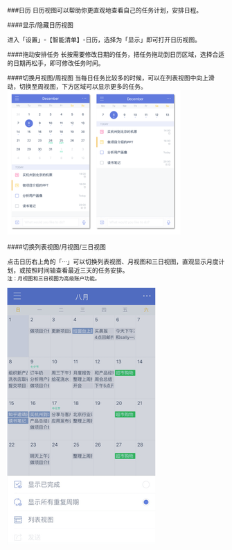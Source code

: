 ###日历
日历视图可以帮助你更直观地查看自己的任务计划，安排日程。

####显示/隐藏日历视图

进入「设置」-【智能清单】-日历，选择为「显示」即可打开日历视图。

####拖动安排任务
长按需要修改日期的任务，把任务拖动到日历区域，选择合适的日期再松手，即可修改任务时间。

####切换月视图/周视图
当每日任务比较多的时候，可以在列表视图中向上滑动，切换至周视图，下方区域可以显示更多的任务。
<br><img src="../images/images_ios2.6/image4331.png" title="月视图周视图" width="400" />


####切换列表视图/月视图/三日视图

点击日历右上角的「···」可以切换列表视图、月视图和三日视图，直观显示月度计划，或按照时间轴查看最近三天的任务安排。
<br>`注：月视图和三日视图为高级账户功能。`

![](calendar.png)